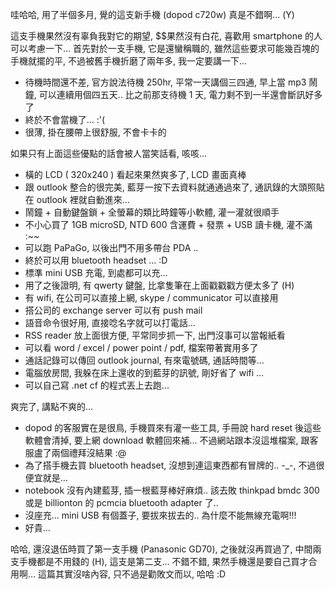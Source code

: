哇哈哈, 用了半個多月, 覺的這支新手機 (dopod c720w) 真是不錯啊... (Y) 

這支手機果然沒有辜負我對它的期望, $$果然沒有白花, 喜歡用 smartphone 的人可以考慮一下... 首先對於一支手機, 它是還蠻稱職的, 雖然這些要求可能幾百塊的手機就擺的平, 不過被舊手機折磨了兩年多, 我一定要講一下... 

- 待機時間還不差, 官方說法待機 250hr, 平常一天講個三四通, 早上當 mp3 鬧鐘, 可以連續用個四五天.. 比之前那支待機 1 天, 電力剩不到一半還會斷訊好多了
- 終於不會當機了... :'(
- 很薄, 掛在腰帶上很舒服, 不會卡卡的

如果只有上面這些優點的話會被人當笑話看, 咳咳... 

- 橫的 LCD ( 320x240 ) 看起來果然爽多了, LCD 畫面真棒
- 跟 outlook 整合的很完美, 藍芽一按下去資料就通通過來了, 通訊錄的大頭照貼在 outlook 裡就自動進來...
- 鬧鐘 + 自動鍵盤鎖 + 全螢幕的類比時鐘等小軟體, 灌一灌就很順手
- 不小心買了 1GB microSD, NTD 600 含運費 + 發票 + USB 讀卡機, 灌不滿 :~~
- 可以跑 PaPaGo, 以後出門不用多帶台 PDA ..
- 終於可以用 bluetooth headset ... :D
- 標準 mini USB 充電, 到處都可以充...
- 用了之後證明, 有 qwerty 鍵盤, 比拿隻筆在上面戳戳戳方便太多了 (H)
- 有 wifi, 在公司可以直接上網, skype / communicator 可以直接用
- 搭公司的 exchange server 可以有 push mail
- 語音命令很好用, 直接唸名字就可以打電話...
- RSS reader 放上面很方便, 平常同步抓一下, 出門沒事可以當報紙看
- 可以看 word / excel / power point / pdf, 檔案帶著實用多了
- 通話記錄可以傳回 outlook journal, 有來電號碼, 通話時間等...
- 電腦放房間, 我躲在床上還收的到藍芽的訊號, 剛好省了 wifi ...
- 可以自己寫 .net cf 的程式丟上去跑...

爽完了, 講點不爽的... 

- dopod 的客服實在是很鳥, 手機買來有灌一些工具, 手冊說 hard reset 後這些軟體會清掉, 要上網 download 軟體回來補... 不過網站跟本沒這堆檔案, 跟客服盧了兩個禮拜沒結果 :@
- 為了搭手機去買 bluetooth headset, 沒想到連這東西都有冒牌的.. -_-, 不過很便宜就是...
- notebook 沒有內建藍芽, 插一根藍芽棒好麻煩.. 該去敗 thinkpad bmdc 300 或是 billionton 的 pcmcia bluetooth adapter 了..
- 沒座充... mini USB 有個蓋子, 要拔來拔去的.. 為什麼不能無線充電啊!!!
- 好貴...

哈哈, 還沒退伍時買了第一支手機 (Panasonic GD70), 之後就沒再買過了, 中間兩支手機都是不用錢的 (H), 這支是第二支... 不錯不錯, 果然手機還是要自己買才合用啊... 這篇其實沒啥內容, 只不過是勸敗文而以, 哈哈 :D